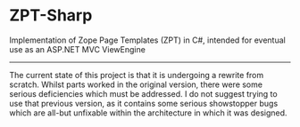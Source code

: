 ZPT-Sharp
=========

Implementation of Zope Page Templates (ZPT) in C#,
intended for eventual use as an ASP.NET MVC ViewEngine

---

The current state of this project is that it is undergoing a rewrite from scratch.  Whilst
parts worked in the original version, there were some serious deficiencies which must be
addressed.  I do not suggest trying to use that previous version, as it contains
some serious showstopper bugs which are all-but unfixable within the architecture in which
it was designed.
